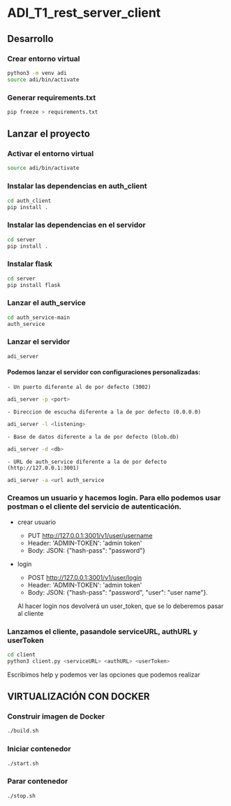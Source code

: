 # ADI_T1_rest_server_client


## Desarrollo
### Crear entorno virtual
```bash
python3 -m venv adi
source adi/bin/activate
```

### Generar requirements.txt
```bash
pip freeze > requirements.txt
```


## Lanzar el proyecto
### Activar el entorno virtual
```bash
source adi/bin/activate
```


### Instalar las dependencias en auth_client
```bash
cd auth_client
pip install .
```


### Instalar las dependencias en el servidor
```bash
cd server
pip install .
```


### Instalar flask 
```bash
cd server
pip install flask
```


### Lanzar el auth_service
```bash
cd auth_service-main
auth_service
```


### Lanzar el servidor
```bash
adi_server
```

#### Podemos lanzar el servidor con configuraciones personalizadas: 
	- Un puerto diferente al de por defecto (3002)
```bash
adi_server -p <port>
```


	- Direccion de escucha diferente a la de por defecto (0.0.0.0)
```bash
adi_server -l <listening>
```

	- Base de datos diferente a la de por defecto (blob.db)
```bash
adi_server -d <db>
```

	- URL de auth_service diferente a la de por defecto (http://127.0.0.1:3001)
```bash
adi_server -a <url auth_service
```

### Creamos un usuario y hacemos login. Para ello podemos usar postman o el cliente del servicio de autenticación.

 - crear usuario 
 	-	PUT http://127.0.0.1:3001/v1/user/username
	-	Header: 'ADMIN-TOKEN': 'admin token'
	-	Body: JSON: {"hash-pass": "password"}

  - login 
	-	POST http://127.0.0.1:3001/v1/user/login
	-	Header: 'ADMIN-TOKEN': 'admin token'
	-	Body: JSON: {"hash-pass": "password", "user": "user name"}.

	Al hacer login nos devolverá un user_token, que se lo deberemos pasar al cliente


### Lanzamos el cliente, pasandole serviceURL, authURL y userToken
```bash
cd client
python3 client.py <serviceURL> <authURL> <userToken> 
```

Escribimos help y podemos ver las opciones que podemos realizar



## VIRTUALIZACIÓN CON DOCKER

### Construir imagen de Docker
```bash
./build.sh
```

### Iniciar contenedor
```bash
./start.sh
```

### Parar contenedor
```bash
./stop.sh
```
